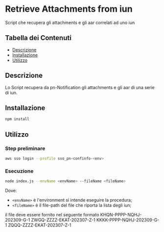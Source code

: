 # Retrieve Attachments from iun

Script che recupera gli attachments e gli aar correlati ad uno iun

## Tabella dei Contenuti

- [Descrizione](#descrizione)
- [Installazione](#installazione)
- [Utilizzo](#utilizzo)

## Descrizione

Lo Script recupera da pn-Notification gli attachments e gli aar di una serie di iun.

## Installazione

```bash
npm install
```

## Utilizzo
### Step preliminare

```bash
aws sso login --profile sso_pn-confinfo-<env>
```

### Esecuzione
```bash  
node index.js --envName <envName> --fileName <fileName> 
```
Dove:
- `<envName>` è l'environment si intende eseguire la procedura;
- `<fileName>` è il file-path del file che riporta la lista degli iun;

il file deve essere fornito nel seguente formato
KHQN-PPPP-NQHJ-202309-G-1
ZWGQ-ZZZZ-EKAT-202307-Z-1
KKKK-PPPP-NQHJ-202309-G-1
ZQQQ-ZZZZ-EKAT-202307-Z-1